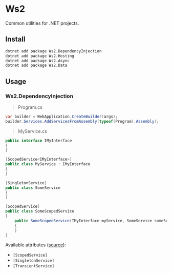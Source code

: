 # Ws2

Common utilities for .NET projects.

## Install

```sh
dotnet add package Ws2.DependencyInjection
dotnet add package Ws2.Hosting
dotnet add package Ws2.Async
dotnet add package Ws2.Data
```

## Usage

### Ws2.DependencyInjection

> Program.cs

```csharp
var builder = WebApplication.CreateBuilder(args);
builder.Services.AddServicesFromAssembly(typeof(Program).Assembly);
```

> MyService.cs

```csharp
public interface IMyInterface
{
}

[ScopedService<IMyInterface>]
public class MyService : IMyInterface
{
}

[SingletonService]
public class SomeService
{
}

[ScopedService]
public class SomeScopedService
{
    public SomeScopedService(IMyInterface myService, SomeService someService)
    {
    }
}
```

Available attributes ([source](Ws2.DependencyInjection/LifetimeAttributes/)):

- `[ScopedService]`
- `[SingletonService]`
- `[TransientService]`

